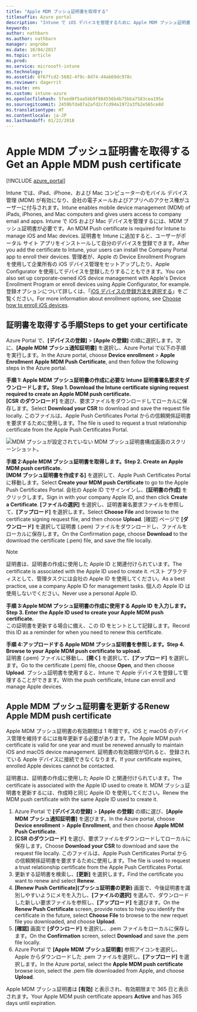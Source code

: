 ```yaml
---
title: "Apple MDM プッシュ証明書を取得する"
titlesuffix: Azure portal
description: "Intune で iOS デバイスを管理するために Apple MDM プッシュ証明書を取得する手順について説明します。\""
keywords: 
author: nathbarn
ms.author: nathbarn
manager: angrobe
ms.date: 10/04/2017
ms.topic: article
ms.prod: 
ms.service: microsoft-intune
ms.technology: 
ms.assetid: 6f67fcd2-5682-4f9c-8d74-d4ab69dc978c
ms.reviewer: dagerrit
ms.suite: ems
ms.custom: intune-azure
ms.openlocfilehash: 5feed0f5aa5bb9f984556b4b75bba7583cea195e
ms.sourcegitcommit: 2459bfda07a2afd2cfcd94a1972a3fb2e565ce8d
ms.translationtype: HT
ms.contentlocale: ja-JP
ms.lasthandoff: 01/22/2018
---
```

# <a name="get-an-apple-mdm-push-certificate"></a><span data-ttu-id="bb53f-103">Apple MDM プッシュ証明書を取得する</span><span class="sxs-lookup"><span data-stu-id="bb53f-103">Get an Apple MDM push certificate</span></span>

[!INCLUDE [azure_portal](./includes/azure_portal.md)]

<span data-ttu-id="bb53f-104">Intune では、iPad、iPhone、および Mac コンピューターのモバイル デバイス管理 (MDM) が有効になり、会社の電子メールおよびアプリへのアクセス権がユーザーに付与されます。</span><span class="sxs-lookup"><span data-stu-id="bb53f-104">Intune enables mobile device management (MDM) of iPads, iPhones, and Mac computers and gives users access to company email and apps.</span></span> <span data-ttu-id="bb53f-105">Intune で iOS および Mac デバイスを管理するには、MDM プッシュ証明書が必要です。</span><span class="sxs-lookup"><span data-stu-id="bb53f-105">An MDM Push certificate is required for Intune to manage iOS and Mac devices.</span></span> <span data-ttu-id="bb53f-106">証明書を Intune に追加すると、ユーザーがポータル サイト アプリをインストールして自分のデバイスを登録できます。</span><span class="sxs-lookup"><span data-stu-id="bb53f-106">After you add the certificate to Intune, your users can install the Company Portal app to enroll their devices.</span></span> <span data-ttu-id="bb53f-107">管理者が、Apple の Device Enrollment Program を使用して企業所有の iOS デバイス管理をセットアップしたり、Apple Configurator を使用してデバイスを登録したりすることもできます。</span><span class="sxs-lookup"><span data-stu-id="bb53f-107">You can also set up corporate-owned iOS device management with Apple's Device Enrollment Program or enroll devices using Apple Configurator, for example.</span></span> <span data-ttu-id="bb53f-108">登録オプションについて詳しくは、「[iOS デバイスの登録方法を選択する](enrollment-method-choose-ios.md)」をご覧ください。</span><span class="sxs-lookup"><span data-stu-id="bb53f-108">For more information about enrollment options, see [Choose how to enroll iOS devices](enrollment-method-choose-ios.md).</span></span>

## <a name="steps-to-get-your-certificate"></a><span data-ttu-id="bb53f-109">証明書を取得する手順</span><span class="sxs-lookup"><span data-stu-id="bb53f-109">Steps to get your certificate</span></span>
<span data-ttu-id="bb53f-110">Azure Portal で、**[デバイスの登録]**  >  **[Apple の登録]** の順に選択します。次に、**[Apple MDM プッシュ通知証明書]** を選択し、Azure Portal で以下の手順を実行します。</span><span class="sxs-lookup"><span data-stu-id="bb53f-110">In the Azure portal, choose **Device enrollment** > **Apple Enrollment** **Apple MDM Push Certificate**, and then follow the following steps in the Azure portal.</span></span>

<span data-ttu-id="bb53f-111">**手順 1: Apple MDM プッシュ証明書の作成に必要な Intune 証明書署名要求をダウンロードします。**</span><span class="sxs-lookup"><span data-stu-id="bb53f-111">**Step 1. Download the Intune certificate signing request required to create an Apple MDM push certificate.**</span></span><br>
<span data-ttu-id="bb53f-112">**[CSR のダウンロード]** を選び、要求ファイルをダウンロードしてローカルに保存します。</span><span class="sxs-lookup"><span data-stu-id="bb53f-112">Select **Download your CSR** to download and save the request file locally.</span></span> <span data-ttu-id="bb53f-113">このファイルは、Apple Push Certificates Portal からの信頼関係証明書を要求するために使用します。</span><span class="sxs-lookup"><span data-stu-id="bb53f-113">The file is used to request a trust relationship certificate from the Apple Push Certificates Portal.</span></span>

  ![MDM プッシュが設定されていない MDM プッシュ証明書構成画面のスクリーンショット。](./media/create-mdm-push-certificate.png)

<span data-ttu-id="bb53f-115">**手順 2:Apple MDM プッシュ証明書を取得します。**</span><span class="sxs-lookup"><span data-stu-id="bb53f-115">**Step 2. Create an Apple MDM push certificate.**</span></span><br>
<span data-ttu-id="bb53f-116">**[MDM プッシュ証明書を作成する]** を選択して、Apple Push Certificates Portal に移動します。</span><span class="sxs-lookup"><span data-stu-id="bb53f-116">Select **Create your MDM push Certificate** to go to the Apple Push Certificates Portal.</span></span> <span data-ttu-id="bb53f-117">会社の Apple ID でサインインし、**[証明書の作成]** をクリックします。</span><span class="sxs-lookup"><span data-stu-id="bb53f-117">Sign in with your company Apple ID, and then click **Create a Certificate**.</span></span> <span data-ttu-id="bb53f-118">**[ファイルの選択]**  を選択し、証明書署名要求ファイルを参照して、**[アップロード]** を選択します。</span><span class="sxs-lookup"><span data-stu-id="bb53f-118">Select **Choose File** and browse to the certificate signing request file, and then choose **Upload**.</span></span> <span data-ttu-id="bb53f-119">[確認] ページで **[ダウンロード]** を選択して証明書 (.pem) ファイルをダウンロードし、ファイルをローカルに保存します。</span><span class="sxs-lookup"><span data-stu-id="bb53f-119">On the Confirmation page, choose **Download** to the download the certificate (.pem)  file, and save the file locally.</span></span>

> [!NOTE]
> <span data-ttu-id="bb53f-120">証明書は、証明書の作成に使用した Apple ID と関連付けられています。</span><span class="sxs-lookup"><span data-stu-id="bb53f-120">The certificate is associated with the Apple ID used to create it.</span></span> <span data-ttu-id="bb53f-121">ベスト プラクティスとして、管理タスクには会社の Apple ID を使用してください。</span><span class="sxs-lookup"><span data-stu-id="bb53f-121">As a best practice, use a company Apple ID for management tasks.</span></span> <span data-ttu-id="bb53f-122">個人の Apple ID は使用しないでください。</span><span class="sxs-lookup"><span data-stu-id="bb53f-122">Never use a personal Apple ID.</span></span>

<span data-ttu-id="bb53f-123">**手順 3:Apple MDM プッシュ証明書の作成に使用する Apple ID を入力します。**</span><span class="sxs-lookup"><span data-stu-id="bb53f-123">**Step 3. Enter the Apple ID used to create your Apple MDM push certificate.**</span></span><br>
<span data-ttu-id="bb53f-124">この証明書を更新する場合に備え、この ID をヒントとして記録します。</span><span class="sxs-lookup"><span data-stu-id="bb53f-124">Record this ID as a reminder for when you need to renew this certificate.</span></span>

<span data-ttu-id="bb53f-125">**手順 4:アップロードする Apple MDM プッシュ証明書を参照します。**</span><span class="sxs-lookup"><span data-stu-id="bb53f-125">**Step 4. Browse to your Apple MDM push certificate to upload.**</span></span><br>
<span data-ttu-id="bb53f-126">証明書 (.pem) ファイルに移動し、**[開く]** を選択して、**[アップロード]** を選択します。</span><span class="sxs-lookup"><span data-stu-id="bb53f-126">Go to the certificate (.pem) file, choose **Open**, and then choose **Upload**.</span></span> <span data-ttu-id="bb53f-127">プッシュ証明書を使用すると、Intune で Apple デバイスを登録して管理することができます。</span><span class="sxs-lookup"><span data-stu-id="bb53f-127">With the push certificate, Intune can enroll and manage Apple devices.</span></span>

## <a name="renew-apple-mdm-push-certificate"></a><span data-ttu-id="bb53f-128">Apple MDM プッシュ証明書を更新する</span><span class="sxs-lookup"><span data-stu-id="bb53f-128">Renew Apple MDM push certificate</span></span>
<span data-ttu-id="bb53f-129">Apple MDM プッシュ証明書の有効期間は 1 年間です。iOS と macOS のデバイス管理を維持するには毎年更新する必要があります。</span><span class="sxs-lookup"><span data-stu-id="bb53f-129">The Apple MDM push certificate is valid for one year and must be renewed annually to maintain iOS and macOS device management.</span></span> <span data-ttu-id="bb53f-130">証明書の有効期限が切れると、登録されている Apple デバイスに接続できなくなります。</span><span class="sxs-lookup"><span data-stu-id="bb53f-130">If your certificate expires, enrolled Apple devices cannot be contacted.</span></span>

<span data-ttu-id="bb53f-131">証明書は、証明書の作成に使用した Apple ID と関連付けられています。</span><span class="sxs-lookup"><span data-stu-id="bb53f-131">The certificate is associated with the Apple ID used to create it.</span></span> <span data-ttu-id="bb53f-132">MDM プッシュ証明書を更新するには、作成時と同じ Apple ID を使用してください。</span><span class="sxs-lookup"><span data-stu-id="bb53f-132">Renew the MDM push certificate with the same Apple ID used to create it.</span></span>

1. <span data-ttu-id="bb53f-133">Azure Portal で **[デバイスの登録]** > **[Apple の登録]** の順に選び、**[Apple MDM プッシュ通知証明書]** を選びます。</span><span class="sxs-lookup"><span data-stu-id="bb53f-133">In the Azure portal, choose **Device enrollment** > **Apple Enrollment**, and then choose **Apple MDM Push Certificate**.</span></span>
2. <span data-ttu-id="bb53f-134">**[CSR のダウンロード]** を選び、要求ファイルをダウンロードしてローカルに保存します。</span><span class="sxs-lookup"><span data-stu-id="bb53f-134">Choose **Download your CSR** to download and save the request file locally.</span></span> <span data-ttu-id="bb53f-135">このファイルは、Apple Push Certificates Portal からの信頼関係証明書を要求するために使用します。</span><span class="sxs-lookup"><span data-stu-id="bb53f-135">The file is used to request a trust relationship certificate from the Apple Push Certificates Portal.</span></span>
3. <span data-ttu-id="bb53f-136">更新する証明書を検索し、**[更新]** を選択します。</span><span class="sxs-lookup"><span data-stu-id="bb53f-136">Find the certificate you want to renew and select **Renew**.</span></span>
4. <span data-ttu-id="bb53f-137">**[Renew Push Certificate]\(プッシュ証明書の更新\)** 画面で、今後証明書を識別しやすいようにメモを入力し、**[ファイルの選択]** を選んで、ダウンロードした新しい要求ファイルを参照し、**[アップロード]** を選びます。</span><span class="sxs-lookup"><span data-stu-id="bb53f-137">On the **Renew Push Certificate** screen, provide notes to help you identify the certificate in the future, select **Choose File** to browse to the new requet file you downloaded, and choose **Upload**.</span></span>
5. <span data-ttu-id="bb53f-138">**[確認]** 画面で **[ダウンロード]** を選択し、.pem ファイルをローカルに保存します。</span><span class="sxs-lookup"><span data-stu-id="bb53f-138">On the **Confirmation** screen, select **Download** and save the .pem file locally.</span></span>
6. <span data-ttu-id="bb53f-139">Azure Portal で **[Apple MDM プッシュ証明書]** 参照アイコンを選択し、Apple からダウンロードした .pem ファイルを選択し、**[アップロード]** を選択します。</span><span class="sxs-lookup"><span data-stu-id="bb53f-139">In the Azure portal, select the **Apple MDM push certificate** browse icon, select the .pem file downloaded from Apple, and choose **Upload**.</span></span>

<span data-ttu-id="bb53f-140">Apple MDM プッシュ証明書は **[有効]** と表示され、有効期限まで 365 日と表示されます。</span><span class="sxs-lookup"><span data-stu-id="bb53f-140">Your Apple MDM push certificate appears **Active** and has 365 days until expiration.</span></span>
